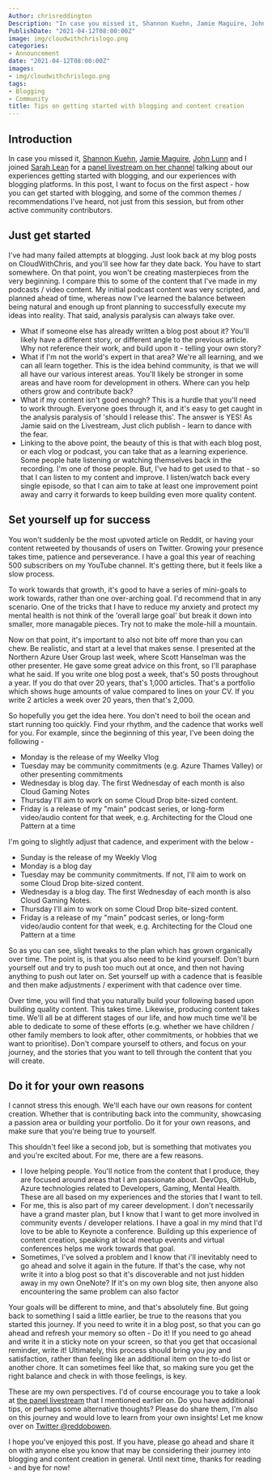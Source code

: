 ```yaml
---
Author: chrisreddington
Description: "In case you missed it, Shannon Kuehn, Jamie Maguire, John Lunn and I joined Sarah Lean for a panel livestream on her channel talking about our experiences getting started with blogging, and our experiences with blogging platforms. In this post, I want to focus on the first aspect - how you can get started with blogging, and some of the common themes / recommendations I've heard, not just from this session, but from other active community contributors."
PublishDate: "2021-04-12T08:00:00Z"
image: img/cloudwithchrislogo.png
categories:
- Announcement
date: "2021-04-12T08:00:00Z"
images:
- img/cloudwithchrislogo.png
tags:
- Blogging
- Community
title: Tips on getting started with blogging and content creation
---
```


## Introduction

In case you missed it, [Shannon Kuehn](https://www.shankuehn.io/), [Jamie Maguire](https://jamiemaguire.net/), [John Lunn](https://jonnychipz.com/) and I joined [Sarah Lean](https://www.techielass.com) for a [panel livestream on her channel](https://www.youtube.com/watch?v=J5q_DZJRpYM) talking about our experiences getting started with blogging, and our experiences with blogging platforms. In this post, I want to focus on the first aspect - how you can get started with blogging, and some of the common themes / recommendations I've heard, not just from this session, but from other active community contributors.

## Just get started

I've had many failed attempts at blogging. Just look back at my blog posts on CloudWithChris, and you'll see how far they date back. You have to start somewhere. On that point, you won't be creating masterpieces from the very beginning. I compare this to some of the content that I've made in my podcasts / video content. My initial podcast content was very scripted, and planned ahead of time, whereas now I've learned the balance between being natural and enough up front planning to successfully execute my ideas into reality. That said, analysis paralysis can always take over.

* What if someone else has already written a blog post about it? You'll likely have a different story, or different angle to the previous article. Why not reference their work, and build upon it - telling your own story?
* What if I'm not the world's expert in that area? We're all learning, and we can all learn together. This is the idea behind community, is that we will all have our various interest areas. You'll likely be stronger in some areas and have room for development in others. Where can you help others grow and contribute back?
* What if my content isn't good enough? This is a hurdle that you'll need to work through. Everyone goes through it, and it's easy to get caught in the analysis paralysis of 'should I release this'. The answer is YES! As Jamie said on the Livestream, Just clich publish - learn to dance with the fear. 
* Linking to the above point, the beauty of this is that with each blog post, or each vlog or podcast, you can take that as a learning experience. Some people hate listening or watching themselves back in the recording. I'm one of those people. But, I've had to get used to that - so that I can listen to my content and improve. I listen/watch back every single episode, so that I can aim to take at least one improvement point away and carry it forwards to keep building even more quality content.

## Set yourself up for success

You won't suddenly be the most upvoted article on Reddit, or having your content retweeted by thousands of users on Twitter. Growing your presence takes time, patience and perseverance. I have a goal this year of reaching 500 subscribers on my YouTube channel. It's getting there, but it feels like a slow process.

To work towards that growth, it's good to have a series of mini-goals to work towards, rather than one over-arching goal. I'd recommend that in any scenario. One of the tricks that I have to reduce my anxiety and protect my mental health is not think of the 'overall large goal' but break it down into smaller, more managable pieces. Try not to make the mole-hill a mountain.

Now on that point, it's important to also not bite off more than you can chew. Be realistic, and start at a level that makes sense. I presented at the Northern Azure User Group last week, where Scott Hanselman was the other presenter. He gave some great advice on this front, so I'll paraphase what he said. If you write one blog post a week, that's 50 posts throughout a year. If you do that over 20 years, that's 1,000 articles. That's a portfolio which shows huge amounts of value compared to lines on your CV. If you write 2 articles a week over 20 years, then that's 2,000.

So hopefully you get the idea here. You don't need to boil the ocean and start running too quickly. Find your rhythm, and the cadence that works well for you. For example, since the beginning of this year, I've been doing the following - 

* Monday is the release of my Weelky Vlog
* Tuesday may be community commitments (e.g. Azure Thames Valley) or other presenting commitments
* Wednesday is blog day. The first Wednesday of each month is also Cloud Gaming Notes
* Thursday I'll aim to work on some Cloud Drop bite-sized content.
* Friday is a release of my "main" podcast series, or long-form video/audio content for that week, e.g. Architecting for the Cloud one Pattern at a time

I'm going to slightly adjust that cadence, and experiment with the below -

* Sunday is the release of my Weekly Vlog
* Monday is a blog day
* Tuesday may be community commitments. If not, I'll aim to work on some Cloud Drop bite-sized content.
* Wednesday is a blog day. The first Wednesday of each month is also Cloud Gaming Notes.
* Thursday I'll aim to work on some Cloud Drop bite-sized content.
* Friday is a release of my "main" podcast series, or long-form video/audio content for that week, e.g. Architecting for the Cloud one Pattern at a time

So as you can see, slight tweaks to the plan which has grown organically over time. The point is, is that you also need to be kind yourself. Don't burn yourself out and try to push too much out at once, and then not having anything to push out later on. Set yourself up with a cadence that is feasible and then make adjustments / experiment with that cadence over time.

Over time, you will find that you naturally build your following based upon building quality content. This takes time. Likewise, producing content takes time. We'll all be at different stages of our life, and how much time we'll be able to dedicate to some of these efforts (e.g. whether we have children / other family members to look after, other commitments, or hobbies that we want to prioritise). Don't compare yourself to others, and focus on your journey, and the stories that you want to tell through the content that you will create.

## Do it for your own reasons

I cannot stress this enough. We'll each have our own reasons for content creation. Whether that is contributing back into the community, showcasing a passion area or building your portfolio. Do it for your own reasons, and make sure that you're being true to yourself.

This shouldn't feel like a second job, but is something that motivates you and you're excited about. For me, there are a few reasons.

* I love helping people. You'll notice from the content that I produce, they are focused around areas that I am passionate about. DevOps, GitHub, Azure technologies related to Developers, Gaming, Mental Health. These are all based on my experiences and the stories that I want to tell.
* For me, this is also part of my career development. I don't necessarily have a grand master plan, but I know that I want to get more involved in community events / developer relations. I have a goal in my mind that I'd love to be able to Keynote a conference. Building up this experience of content creation, speaking at local meetup events and virtual conferences helps me work towards that goal.
* Sometimes, I've solved a problem and I know that i'll inevitably need to go ahead and solve it again in the future. If that's the case, why not write it into a blog post so that it's discoverable and not just hidden away in my own OneNote? If it's on my own blog site, then anyone also encountering the same problem can also factor

Your goals will be different to mine, and that's absolutely fine. But going back to something I said a little earlier, be true to the reasons that you started this journey. If you need to write it in a blog post, so that you can go ahead and refresh your memory so often - Do it! If you need to go ahead and write it in a sticky note on your screen, so that you get that occasional reminder, write it! Ultimately, this process should bring you joy and satisfaction, rather than feeling like an additional item on the to-do list or another chore. It can sometimes feel like that, so making sure you get the right balance and check in with those feelings, is key.

These are my own perspectives. I'd of course encourage you to take a look at [the panel livestream](https://www.youtube.com/watch?v=J5q_DZJRpYM) that I mentioned earlier on. Do you have additional tips, or perhaps some alternative thoughts? Please do share them, I'm also on this journey and would love to learn from your own insights! Let me know over on [Twitter @reddobowen](https://twitter.com/reddobowen).

I hope you've enjoyed this post. If you have, please go ahead and share it on with anyone else you know that may be considering their journey into blogging and content creation in general. Until next time, thanks for reading - and bye for now!
